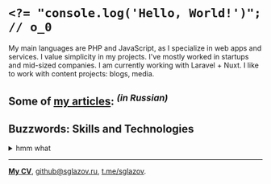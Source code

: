 # `<?= "console.log('Hello, World!')"; // o_0`
My main languages are PHP and JavaScript, as I specialize in web apps and services. I value simplicity in my projects. I've mostly worked in startups and mid-sized companies. I am currently working with Laravel + Nuxt. I like to work with content projects: blogs, media.

## Some of [my articles](https://sglazov.ru/notes/): <sup>_(in Russian)_</sup>



## Buzzwords: Skills and Technologies
<details>
  <summary>hmm what</summary>

  Pug (Jade), CSS, styled-components, Tinkoff API, Flarum, GitHub Actions, Nginx, Apache, Eloquent ORM, GitHub, Cypress, Shop-Script, Docker, Vue, Bootstrap, Photoshop, PostCSS, Reg.ru, phpMyAdmin, Markdown, БЭМ, Figma, Zeplin, Eleventy (11ty), Vite, Stylus, Bitbucket, MySQL, jQuery, Sketch, Accessibility (a11y), SVG, CloudPayments API, Tailwind, Blade, GitLab, Nunjucks, Deployer.php, Git, Nuxt, React, webpack, JavaScript, HTML, Laravel, Shell, WordPress, Composer, Laravel Nova, SEO, Less, MAMP, HTTPie, Gulp, ispmanager, TimeWeb, Makefile, PHP, Grunt, SCSS, Livewire.
</details>

----
[**My CV**](https://sglazov.ru/cv/), [github@sglazov.ru](mailto:github@sglazov.ru), [t.me/sglazov](https://t.me/sglazov).
